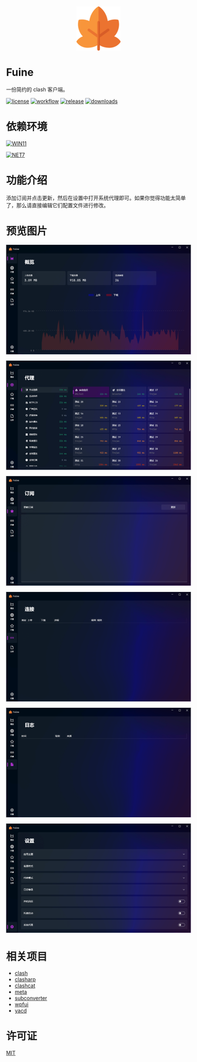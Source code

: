 <p align="center">
  <img src="./src/Fuine/Resources/Images/app.png" width="120"/>
</p>

# Fuine

一份简约的 clash 客户端。

[![license](https://img.shields.io/github/license/chzuka/fuine)](https://github.com/chzuka/fuine/blob/main/LICENSE)
[![workflow](https://img.shields.io/github/actions/workflow/status/chzuka/fuine/ci.yaml)](https://github.com/chzuka/fuine/actions)
[![release](https://img.shields.io/github/v/release/chzuka/fuine)](https://github.com/chzuka/fuine/releases)
[![downloads](https://img.shields.io/github/downloads/chzuka/fuine/total)](https://github.com/chzuka/fuine/releases)

# 依赖环境

[![WIN11](https://img.shields.io/badge/WIN-10.0.22000.0-purple)](https://www.microsoft.com/software-download/windows11)

[![NET7](https://img.shields.io/badge/NET-7.0-purple)](https://dotnet.microsoft.com/en-us/download/dotnet/7.0)

# 功能介绍

添加订阅并点击更新，然后在设置中打开系统代理即可。如果你觉得功能太简单了，那么请直接编辑它们配置文件进行修改。

# 预览图片

![](./images/01.png)

![](./images/02.png)

![](./images/03.png)

![](./images/04.png)

![](./images/05.png)

![](./images/06.png)

# 相关项目

- [clash](https://github.com/dreamacro/clash)
- [clasharp](https://github.com/moonheart/clasharp)
- [clashcat](https://github.com/slimenull/clashcat)
- [meta](https://github.com/metacubex/clash.meta)
- [subconverter](https://github.com/tindy2013/subconverter)
- [wpfui](https://github.com/lepoco/wpfui)
- [yacd](https://github.com/haishanh/yacd)

# 许可证

[MIT](https://github.com/chzuka/fuine/blob/main/LICENSE)